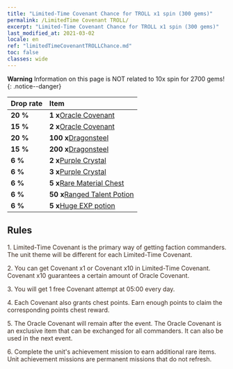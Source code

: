 ```yaml
---
title: "Limited-Time Covenant Chance for TROLL x1 spin (300 gems)"
permalink: /LimitedTime Covenant TROLL/
excerpt: "Limited-Time Covenant Chance for TROLL x1 spin (300 gems)"
last_modified_at: 2021-03-02
locale: en
ref: "limitedTimeCovenantTROLLChance.md"
toc: false
classes: wide
---
```


**Warning** Information on this page is NOT related to 10x spin for 2700 gems! 
{: .notice--danger}

  |   Drop rate    |      Item     | 
  |:---------------|:--------------| 
  | **20 %** | **1 x**[Oracle Covenant](/Items/con_738/) | 
  | **15 %** | **2 x**[Oracle Covenant](/Items/con_738/) | 
  | **20 %** | **100 x**[Dragonsteel](/Items/con_867/) | 
  | **15 %** | **200 x**[Dragonsteel](/Items/con_867/) | 
  | **6 %** | **2 x**[Purple Crystal](/Items/con_1194/) | 
  | **6 %** | **3 x**[Purple Crystal](/Items/con_1194/) | 
  | **6 %** | **5 x**[Rare Material Chest](/Items/con_937/) | 
  | **6 %** | **50 x**[Ranged Talent Potion](/Items/con_489/) | 
  | **6 %** | **5 x**[Huge EXP potion](/Items/con_262/) | 


## Rules

  <span style="color: #3c2a1e">1. Limited-Time Covenant is the primary way of getting faction commanders. The unit theme will be different for each Limited-Time Covenant.</span><br/>

  <span style="color: #3c2a1e">2. You can get Covenant x1 or Covenant x10 in Limited-Time Covenant. Covenant x10 guarantees a certain amount of Oracle Covenant.</span><br/>

  <span style="color: #3c2a1e">3. You will get 1 free Covenant attempt at 05:00 every day.</span><br/>

  <span style="color: #3c2a1e">4. Each Covenant also grants chest points. Earn enough points to claim the corresponding points chest reward.</span><br/>

  <span style="color: #3c2a1e">5. The Oracle Covenant will remain after the event. The Oracle Covenant is an exclusive item that can be exchanged for all commanders. It can also be used in the next event.</span><br/>

  <span style="color: #3c2a1e">6. Complete the unit's achievement mission to earn additional rare items. Unit achievement missions are permanent missions that do not refresh.</span><br/>


